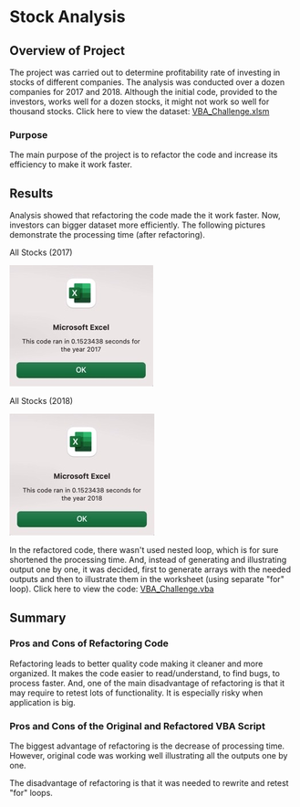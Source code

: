 # Stock Analysis

## Overview of Project

The project was carried out to determine profitability rate of investing in stocks of different companies. The analysis was conducted over a dozen companies for 2017 and 2018. Although the initial code, provided to the investors, works well for a dozen stocks, it might not work so well for thousand stocks. Click here to view the dataset: [VBA_Challenge.xlsm](https://github.com/sharof17/stock-analysis/blob/e6cd3762c5403bdcb0d85f98397b6a9027a3be7d/VBA_Challenge.xlsm)

### Purpose
The main purpose of the project is to refactor the code and increase its efficiency to make it work faster.

## Results
Analysis showed that refactoring the code made the it work faster. Now, investors can bigger dataset more efficiently. The following pictures demonstrate the processing time (after refactoring). 

All Stocks (2017)

![VBA Challenge 2017](Resources/VBA_Challenge_2017.png)

All Stocks (2018)

![VBA Challenge 2018](Resources/VBA_Challenge_2018.png)

In the refactored code, there wasn't used nested loop, which is for sure shortened the processing time. And, instead of generating and illustrating output one by one, it was decided, first to generate arrays with the needed outputs and then to illustrate them in the worksheet (using separate "for" loop). Click here to view the code: [VBA_Challenge.vba](https://github.com/sharof17/stock-analysis/blob/e6cd3762c5403bdcb0d85f98397b6a9027a3be7d/VBA_Challenge.vbs)

## Summary

### Pros and Cons of Refactoring Code

Refactoring leads to better quality code making it cleaner and more organized. It makes the code easier to read/understand, to find bugs, to process faster. And, one of the main disadvantage of refactoring is that it may require to retest lots of functionality. It is especially risky when application is big.

### Pros and Cons of the Original and Refactored VBA Script

The biggest advantage of refactoring is the decrease of processing time. However, original code was working well illustrating all the outputs one by one.

The disadvantage of refactoring is that it was needed to rewrite and retest "for" loops.
